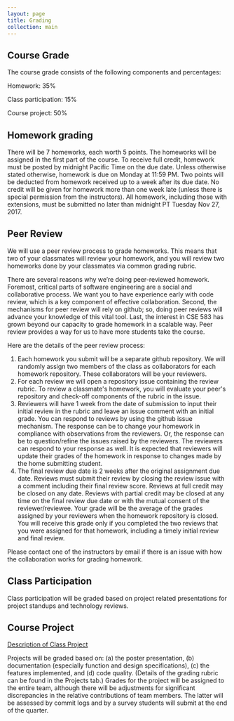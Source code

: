 ```yaml
---
layout: page
title: Grading
collection: main
---
```


## Course Grade

The course grade consists of the following components and percentages:

Homework: 35%

Class participation: 15%

Course project: 50%

## Homework grading

There will be 7 homeworks, each worth 5 points.
The homeworks will be assigned in the first part of the course.
To receive full credit, homework must be posted by midnight Pacific Time on the due date.
Unless otherwise stated otherwise, homework is due on Monday at 11:59 PM.
Two points will be deducted from homework received up to a week after its due date.
No credit will be given for homework more than one week late (unless there is special permission
from the instructors).
All homework, including those with extensions, must be submitted no later than midnight PT Tuesday
Nov 27, 2017.

## Peer Review

We will use a peer review process to grade homeworks.
This means that two of your classmates will review your homework, and you will review two homeworks done by your classmates via common grading rubric.

There are several reasons why we’re doing peer-reviewed homework. 
Foremost, critical parts of software engineering are a social and collaborative process. We want you to have experience early with code review,  which is a key component of effective collaboration. 
Second, the mechanisms for peer review will rely on github; so, doing peer reviews will advance your knowledge of this vital tool. 
Last, the interest in CSE 583 has grown beyond our capacity to grade homework in a scalable way. Peer review provides a way for us to have more students take the course.

Here are the details of the peer review process:

1. Each homework you submit will be a separate github repository. 
   We will randomly assign two members of the class as collaborators for each homework repository. 
   These collaborators will be your reviewers. 
1. For each review we will open a repository issue containing the review rubric. To review a classmate's homework, you will
   evaluate your peer's repository and check-off components of the rubric in the issue.
1. Reviewers will have 1 week from the date of submission to input their initial review in the rubric and leave an issue comment with an initial grade.
   You can respond to reviews by using the github issue mechanism. 
   The response can be to change your homework in compliance with observations from the reviewers. 
   Or, the response can be to question/refine the issues raised by the reviewers. 
   The reviewers can respond to your response as well. 
   It is expected that reviewers will update their grades of the homework in response to changes made by the home submitting student. 
1. The final review due date is 2 weeks after the original assignment due date. Reviews must submit their review by closing the review issue with a comment including their final review score.
   Reviews at full credit may be closed on any date.
   Reviews with partial credit may be closed at any time on the final review due date or with the mutual consent of the reviewer/reviewee.
   Your grade will be the average of the grades assigned by your reviewers when the homework repository is closed. 
   You will receive this grade only if you completed the two reviews that you were assigned for that homework, including a timely initial review and final review.
 
Please contact one of the instructors by email if there is an issue with how the collaboration works for grading homework.

## Class Participation

Class participation will be graded based on project related presentations for project standups and technology reviews.

## Course Project

[Description of Class Project](https://docs.google.com/document/d/14XfgSuko_hfYbNBq8agz31CxnmIJkw2Iz8yW0cs-mSY/edit?usp=sharing)

Projects will be graded based on:
(a) the poster presentation, (b) documentation
(especially function and design specifications), (c) the features implemented,
and (d) code quality.
(Details of the grading rubric can be found
in the Projects tab.)
Grades for the project will be assigned to the entire team, although
there will be adjustments
for significant discrepancies in
the relative contributions of team members.
The latter will be assessed by commit logs and by
a survey students will submit
at the end of the quarter.
